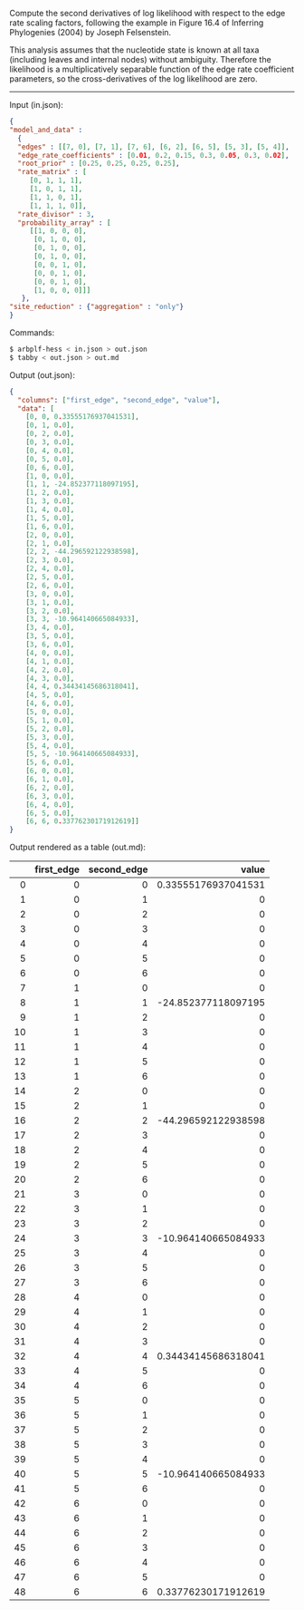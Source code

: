 Compute the second derivatives of log likelihood with respect to
the edge rate scaling factors, following the example in Figure 16.4 of
Inferring Phylogenies (2004) by Joseph Felsenstein.

This analysis assumes that the nucleotide state is known at all
taxa (including leaves and internal nodes) without ambiguity.
Therefore the likelihood is a multiplicatively separable
function of the edge rate coefficient parameters,
so the cross-derivatives of the log likelihood are zero.

---

Input (in.json):
```json
{
"model_and_data" :
  {
  "edges" : [[7, 0], [7, 1], [7, 6], [6, 2], [6, 5], [5, 3], [5, 4]],
  "edge_rate_coefficients" : [0.01, 0.2, 0.15, 0.3, 0.05, 0.3, 0.02],
  "root_prior" : [0.25, 0.25, 0.25, 0.25],
  "rate_matrix" : [
	 [0, 1, 1, 1],
	 [1, 0, 1, 1],
	 [1, 1, 0, 1],
	 [1, 1, 1, 0]],
  "rate_divisor" : 3,
  "probability_array" : [
	 [[1, 0, 0, 0],
	  [0, 1, 0, 0],
	  [0, 1, 0, 0],
	  [0, 1, 0, 0],
	  [0, 0, 1, 0],
	  [0, 0, 1, 0],
	  [0, 0, 1, 0],
	  [1, 0, 0, 0]]]
   },
"site_reduction" : {"aggregation" : "only"}
}
```

Commands:
```bash
$ arbplf-hess < in.json > out.json
$ tabby < out.json > out.md
```

Output (out.json):
```json
{
  "columns": ["first_edge", "second_edge", "value"],
  "data": [
    [0, 0, 0.33555176937041531],
    [0, 1, 0.0],
    [0, 2, 0.0],
    [0, 3, 0.0],
    [0, 4, 0.0],
    [0, 5, 0.0],
    [0, 6, 0.0],
    [1, 0, 0.0],
    [1, 1, -24.852377118097195],
    [1, 2, 0.0],
    [1, 3, 0.0],
    [1, 4, 0.0],
    [1, 5, 0.0],
    [1, 6, 0.0],
    [2, 0, 0.0],
    [2, 1, 0.0],
    [2, 2, -44.296592122938598],
    [2, 3, 0.0],
    [2, 4, 0.0],
    [2, 5, 0.0],
    [2, 6, 0.0],
    [3, 0, 0.0],
    [3, 1, 0.0],
    [3, 2, 0.0],
    [3, 3, -10.964140665084933],
    [3, 4, 0.0],
    [3, 5, 0.0],
    [3, 6, 0.0],
    [4, 0, 0.0],
    [4, 1, 0.0],
    [4, 2, 0.0],
    [4, 3, 0.0],
    [4, 4, 0.34434145686318041],
    [4, 5, 0.0],
    [4, 6, 0.0],
    [5, 0, 0.0],
    [5, 1, 0.0],
    [5, 2, 0.0],
    [5, 3, 0.0],
    [5, 4, 0.0],
    [5, 5, -10.964140665084933],
    [5, 6, 0.0],
    [6, 0, 0.0],
    [6, 1, 0.0],
    [6, 2, 0.0],
    [6, 3, 0.0],
    [6, 4, 0.0],
    [6, 5, 0.0],
    [6, 6, 0.33776230171912619]]
}
```

Output rendered as a table (out.md):

|    |   first_edge |   second_edge |                 value |
|---:|-------------:|--------------:|----------------------:|
|  0 |            0 |             0 |   0.33555176937041531 |
|  1 |            0 |             1 |   0                   |
|  2 |            0 |             2 |   0                   |
|  3 |            0 |             3 |   0                   |
|  4 |            0 |             4 |   0                   |
|  5 |            0 |             5 |   0                   |
|  6 |            0 |             6 |   0                   |
|  7 |            1 |             0 |   0                   |
|  8 |            1 |             1 | -24.852377118097195   |
|  9 |            1 |             2 |   0                   |
| 10 |            1 |             3 |   0                   |
| 11 |            1 |             4 |   0                   |
| 12 |            1 |             5 |   0                   |
| 13 |            1 |             6 |   0                   |
| 14 |            2 |             0 |   0                   |
| 15 |            2 |             1 |   0                   |
| 16 |            2 |             2 | -44.296592122938598   |
| 17 |            2 |             3 |   0                   |
| 18 |            2 |             4 |   0                   |
| 19 |            2 |             5 |   0                   |
| 20 |            2 |             6 |   0                   |
| 21 |            3 |             0 |   0                   |
| 22 |            3 |             1 |   0                   |
| 23 |            3 |             2 |   0                   |
| 24 |            3 |             3 | -10.964140665084933   |
| 25 |            3 |             4 |   0                   |
| 26 |            3 |             5 |   0                   |
| 27 |            3 |             6 |   0                   |
| 28 |            4 |             0 |   0                   |
| 29 |            4 |             1 |   0                   |
| 30 |            4 |             2 |   0                   |
| 31 |            4 |             3 |   0                   |
| 32 |            4 |             4 |   0.34434145686318041 |
| 33 |            4 |             5 |   0                   |
| 34 |            4 |             6 |   0                   |
| 35 |            5 |             0 |   0                   |
| 36 |            5 |             1 |   0                   |
| 37 |            5 |             2 |   0                   |
| 38 |            5 |             3 |   0                   |
| 39 |            5 |             4 |   0                   |
| 40 |            5 |             5 | -10.964140665084933   |
| 41 |            5 |             6 |   0                   |
| 42 |            6 |             0 |   0                   |
| 43 |            6 |             1 |   0                   |
| 44 |            6 |             2 |   0                   |
| 45 |            6 |             3 |   0                   |
| 46 |            6 |             4 |   0                   |
| 47 |            6 |             5 |   0                   |
| 48 |            6 |             6 |   0.33776230171912619 |
